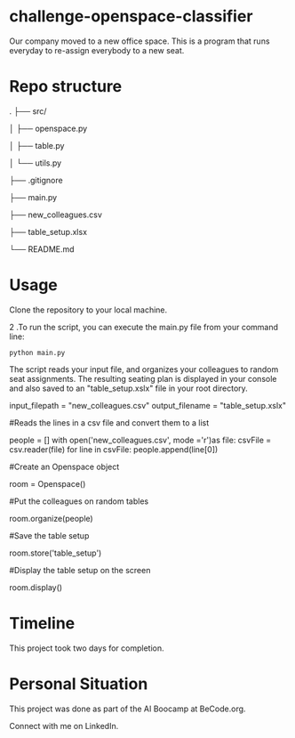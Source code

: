 # challenge-openspace-classifier
Our company moved to a new office space. This is a program that runs everyday to re-assign everybody to a new seat.

# Repo structure
.
├── src/

│   ├── openspace.py

│   ├── table.py

│   └── utils.py

├── .gitignore

├── main.py

├── new_colleagues.csv

├── table_setup.xlsx

└── README.md

# Usage
Clone the repository to your local machine.

2 .To run the script, you can execute the main.py file from your command line:

```
python main.py
```

The script reads your input file, and organizes your colleagues to random seat assignments. The resulting seating plan is displayed in your console and also saved to an "table_setup.xslx" file in your root directory.

input_filepath = "new_colleagues.csv"
output_filename = "table_setup.xslx"

#Reads the lines in a csv file and convert them to a list

people = []
with open('new_colleagues.csv', mode ='r')as file:
    csvFile = csv.reader(file)
    for line in csvFile:
        people.append(line[0])

#Create an Openspace object

room = Openspace()

#Put the colleagues on random tables 

room.organize(people)

#Save the table setup 

room.store('table_setup')

#Display the table setup on the screen

room.display()

# Timeline
This project took two days for completion.

# Personal Situation
This project was done as part of the AI Boocamp at BeCode.org.

Connect with me on LinkedIn.
